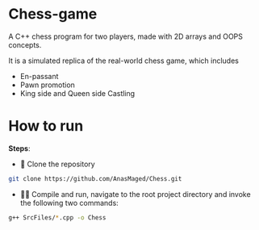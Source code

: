 # Chess-game
A C++ chess program for two players, made with 2D arrays and OOPS concepts.

It is a simulated replica of the real-world chess game, which includes
  - En-passant
  - Pawn promotion
  - King side and Queen side Castling

# How to run
**Steps**:
- 💾 Clone the repository
```bash
git clone https://github.com/AnasMaged/Chess.git
```
- 🏃‍♂️ Compile and run, navigate to the root project directory and invoke the following two commands:

```bash
g++ SrcFiles/*.cpp -o Chess
```
